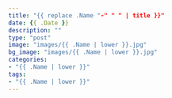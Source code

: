 ```yaml
---
title: "{{ replace .Name "-" " " | title }}"
date: {{ .Date }}
description: ""
type: "post"
image: "images/{{ .Name | lower }}.jpg"
bg_image: "images/{{ .Name | lower }}.jpg"
categories:
- "{{ .Name | lower }}"
tags:
- "{{ .Name | lower }}"
---
```




